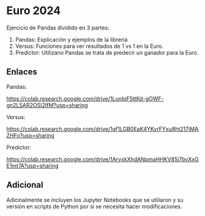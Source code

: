 # Euro 2024
Ejercicio de Pandas dividido en 3 partes:
1. Pandas: Explicación y ejemplos de la librería
2. Versus: Funciones para ver resultados de 1 vs 1 en la Euro.
3. Predictor: Utilizano Pandas se trata de predecir un ganador para la Euro.

## Enlaces
Pandas: 

https://colab.research.google.com/drive/1LunIpF5ttKd-gOWF-gn2LSAR2OSI2IfM?usp=sharing

Versus: 

https://colab.research.google.com/drive/1qf1LGB0EaK4YKyrFYxu8ht217iMAZHFo?usp=sharing

Predictor:

https://colab.research.google.com/drive/1AryxkXhdANpmaHHKV85j7bvXxGE1mt7A?usp=sharing

## Adicional
Adicinalmente se incluyen los Jupyter Notebooks que se utiliaron y su versión en scripts de Python por si se necesita hacer modificaciones.